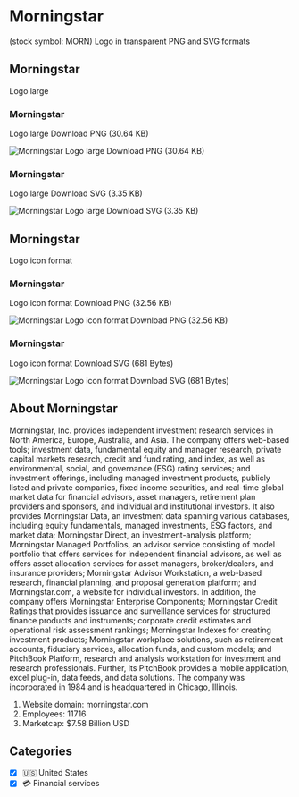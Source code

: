 # Morningstar
 (stock symbol: MORN) Logo in transparent PNG and SVG formats

## Morningstar
 Logo large

### Morningstar
 Logo large Download PNG (30.64 KB)

![Morningstar
 Logo large Download PNG (30.64 KB)](/img/orig/MORN_BIG-02017607.png)

### Morningstar
 Logo large Download SVG (3.35 KB)

![Morningstar
 Logo large Download SVG (3.35 KB)](/img/orig/MORN_BIG-ebc0fb28.svg)

## Morningstar
 Logo icon format

### Morningstar
 Logo icon format Download PNG (32.56 KB)

![Morningstar
 Logo icon format Download PNG (32.56 KB)](/img/orig/MORN-965b949f.png)

### Morningstar
 Logo icon format Download SVG (681 Bytes)

![Morningstar
 Logo icon format Download SVG (681 Bytes)](/img/orig/MORN-9c42bac9.svg)

## About Morningstar


Morningstar, Inc. provides independent investment research services in North America, Europe, Australia, and Asia. The company offers web-based tools; investment data, fundamental equity and manager research, private capital markets research, credit and fund rating, and index, as well as environmental, social, and governance (ESG) rating services; and investment offerings, including managed investment products, publicly listed and private companies, fixed income securities, and real-time global market data for financial advisors, asset managers, retirement plan providers and sponsors, and individual and institutional investors. It also provides Morningstar Data, an investment data spanning various databases, including equity fundamentals, managed investments, ESG factors, and market data; Morningstar Direct, an investment-analysis platform; Morningstar Managed Portfolios, an advisor service consisting of model portfolio that offers services for independent financial advisors, as well as offers asset allocation services for asset managers, broker/dealers, and insurance providers; Morningstar Advisor Workstation, a web-based research, financial planning, and proposal generation platform; and Morningstar.com, a website for individual investors. In addition, the company offers Morningstar Enterprise Components; Morningstar Credit Ratings that provides issuance and surveillance services for structured finance products and instruments; corporate credit estimates and operational risk assessment rankings; Morningstar Indexes for creating investment products; Morningstar workplace solutions, such as retirement accounts, fiduciary services, allocation funds, and custom models; and PitchBook Platform, research and analysis workstation for investment and research professionals. Further, its PitchBook provides a mobile application, excel plug-in, data feeds, and data solutions. The company was incorporated in 1984 and is headquartered in Chicago, Illinois.

1. Website domain: morningstar.com
2. Employees: 11716
3. Marketcap: $7.58 Billion USD


## Categories
- [x] 🇺🇸 United States
- [x] 💳 Financial services
